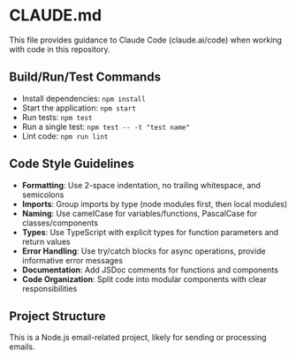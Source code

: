 # CLAUDE.md

This file provides guidance to Claude Code (claude.ai/code) when working with code in this repository.

## Build/Run/Test Commands
- Install dependencies: `npm install`
- Start the application: `npm start`
- Run tests: `npm test`
- Run a single test: `npm test -- -t "test name"` 
- Lint code: `npm run lint`

## Code Style Guidelines
- **Formatting**: Use 2-space indentation, no trailing whitespace, and semicolons
- **Imports**: Group imports by type (node modules first, then local modules)
- **Naming**: Use camelCase for variables/functions, PascalCase for classes/components
- **Types**: Use TypeScript with explicit types for function parameters and return values
- **Error Handling**: Use try/catch blocks for async operations, provide informative error messages
- **Documentation**: Add JSDoc comments for functions and components
- **Code Organization**: Split code into modular components with clear responsibilities

## Project Structure
This is a Node.js email-related project, likely for sending or processing emails.